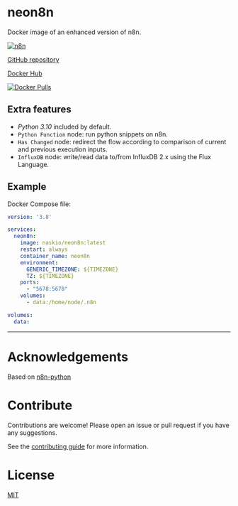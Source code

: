 # neon8n

Docker image of an enhanced version of n8n.

[![n8n](https://github.com/naskio/neon8n/blob/main/assets/n8n-logo.png?raw=true)](https://nask.io)

[GitHub repository](https://github.com/naskio/neon8n)

[Docker Hub](https://hub.docker.com/r/naskio/neon8n/)

[![Docker Pulls](https://img.shields.io/docker/pulls/naskio/neon8n.svg?style=for-the-badge)](https://hub.docker.com/r/naskio/neon8n)

## Extra features

- *Python 3.10* included by default.
- `Python Function` node: run python snippets on n8n.
- `Has Changed` node: redirect the flow according to comparison of current and previous execution inputs.
- `InfluxDB` node: write/read data to/from InfluxDB 2.x using the Flux Language.

## Example

Docker Compose file:

```yaml
version: '3.8'

services:
  neon8n:
    image: naskio/neon8n:latest
    restart: always
    container_name: neon8n
    environment:
      GENERIC_TIMEZONE: ${TIMEZONE}
      TZ: ${TIMEZONE}
    ports:
      - "5678:5678"
    volumes:
      - data:/home/node/.n8n

volumes:
  data:
```

-----------------------------------------------------

# Acknowledgements

Based on [n8n-python](https://github.com/naskio/docker-n8n-python)

# Contribute

Contributions are welcome! Please open an issue or pull request if you have any suggestions.

See the [contributing guide](./CONTRIBUTING.md) for more information.

# License

[MIT](./LICENSE)
